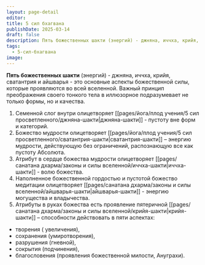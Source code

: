 ```yaml
---
layout: page-detail
editor: 
title: 5 сил бхагвана
publishDate: 2025-03-14
draft: false
description: Пять божественных шакти (энергий) - джняна, иччха, крийя, сватантрия и айшварья - это основные аспекты божественной силы, которые проявляются во всей вселенной. Важный принцип преображения своего тонкого тела в иллюзорное подразумевает не только формы, но и качества.
tags:
  - 5-сил-бхагвана
image:
---
```

**Пять божественных шакти** (энергий) - джняна, иччха, крийя, сватантрия и айшварья - это основные аспекты божественной силы, которые проявляются во всей вселенной. 
Важный принцип преображения своего тонкого тела в иллюзорное подразумевает не только формы, но и качества.  

1. Семенной слог внутри олицетворяет [[pages/йога/плод учения/5 сил просветленного/джняна-шакти|джняна-шакти]] - пустоту вне форм и категорий.  
2. Божество мудрости олицетворяет [[pages/йога/плод учения/5 сил просветленного/сватантрия-шакти|сватантрия-шакти]] – энергию мудрости, действующую без ограничений, распознающую все как пустоту Абсолюта.  
3. Атрибут в сердце божества мудрости олицетворяет [[pages/санатана дхарма/законы и силы вселенной/иччха-шакти|иччха-шакти]] - волю божества. 
4. Наполненное божественной гордостью и пустотой божество медитации олицетворяет [[pages/санатана дхарма/законы и силы вселенной/айшварья-шакти|айшварья-шакти]] - энергию могущества и владычества.  
5. Атрибуты в руках божества есть проявление пятеричной [[pages/санатана дхарма/законы и силы вселенной/крийя-шакти|крийя-шакти]] – способности действовать в пяти аспектах:  

- творения ( увеличения),  
- сохранения (умиротворения),  
- разрушения (гневной),  
- сокрытия (подчинения),  
- благословения (проявления божественной милости, Ануграхи).